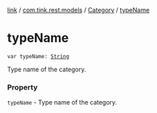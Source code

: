[link](../../index.md) / [com.tink.rest.models](../index.md) / [Category](index.md) / [typeName](./type-name.md)

# typeName

`var typeName: `[`String`](https://kotlinlang.org/api/latest/jvm/stdlib/kotlin/-string/index.html)

Type name of the category.

### Property

`typeName` - Type name of the category.